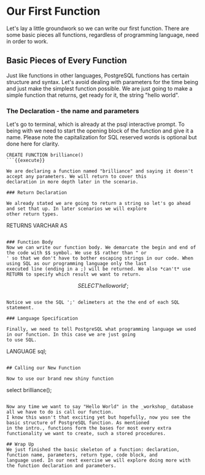 # Our First Function

Let's lay a little groundwork so we can write our first function. There are some basic pieces all functions, regardless 
of programming language, need in order to work.

## Basic Pieces of Every Function

Just like functions in other languages, PostgreSQL functions has certain structure and syntax. Let's avoid dealing 
with parameters for the time being and just make the simplest function possible. We are just going to make a simple 
function that returns, get ready for it, the string "hello world".

### The Declaration - the name and parameters

Let's go to terminal, which is already at the psql interactive prompt.  To being with we need to start the opening 
block of the function and give it a name. Please note the capitalization for SQL reserved words is optional but done
here for clarity. 

```
CREATE FUNCTION brilliance()
```{{execute}}

We are declaring a function named "brilliance" and saying it doesn't accept any parameters. We will return to cover this
declaration in more depth later in the scenario. 

### Return Declaration

We already stated we are going to return a string so let's go ahead and set that up. In later scenarios we will explore 
other return types. 

```
RETURNS VARCHAR AS
```{{execute}} 

### Function Body
Now we can write our function body. We demarcate the begin and end of the code with $$ symbol. We use $$ rather than " or
' so that we don't have to bother escaping strings in our code. When using SQL as our programming language only the last 
executed line (ending in a ;) will be returned. We also *can't* use RETURN to specify which result we want to return. 

```
$$
   SELECT 'hello world';
$$
```{{execute}}

Notice we use the SQL ';' delimeters at the the end of each SQL statement. 

### Language Specification

Finally, we need to tell PostgreSQL what programming language we used in our function. In this case we are just going
to use SQL. 

```
LANGUAGE sql;
```{{execute}}

## Calling our New Function

Now to use our brand new shiny function

```
select brilliance();
```{{execute}}

Now any time we want to say "Hello World" in the _workshop_ database all we have to do is call our function.
I know this wasn't that exciting yet but hopefully, now you see the basic structure of PostgreSQL function. As mentioned
in the intro., functions form the bases for most every extra functionality we want to create, such a stored procedures.

## Wrap Up
We just finished the basic skeleton of a function: declaration, function name, parameters, return type, code block, and 
language used. In our next exercise we will explore doing more with the function declaration and parameters. 
